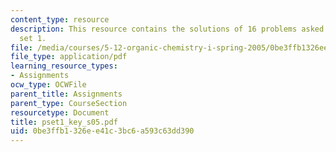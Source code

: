 ```yaml
---
content_type: resource
description: This resource contains the solutions of 16 problems asked in problem
  set 1.
file: /media/courses/5-12-organic-chemistry-i-spring-2005/0be3ffb1326ee41c3bc6a593c63dd390_pset1_key_s05.pdf
file_type: application/pdf
learning_resource_types:
- Assignments
ocw_type: OCWFile
parent_title: Assignments
parent_type: CourseSection
resourcetype: Document
title: pset1_key_s05.pdf
uid: 0be3ffb1-326e-e41c-3bc6-a593c63dd390
---
```

